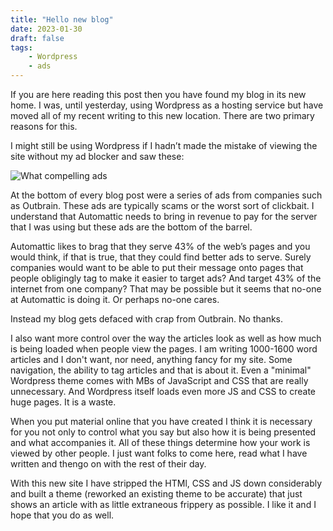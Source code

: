 ```yaml
---
title: "Hello new blog"
date: 2023-01-30
draft: false
tags:
    - Wordpress
    - ads
---
```


If you are here reading this post then you have found my blog in its new home. I was, until yesterday, using Wordpress as a hosting service but have moved all of my recent writing to this new location. There are two primary reasons for this. 

I might still be using Wordpress if I hadn’t made the mistake of viewing the site without my ad blocker and saw these:

![What compelling ads](/images/ads.jpeg)

At the bottom of every blog post were a series of ads from companies such as Outbrain. These ads are typically scams or the worst sort of clickbait. I understand that Automattic needs to bring in revenue to pay for the server that I was using but these ads are the bottom of the barrel.

Automattic likes to brag that they serve 43% of the web’s pages and you would think, if that is true, that they could find better ads to serve. Surely companies would want to be able to put their message onto pages that people obligingly tag to make it easier to target ads? And target 43% of the internet from one company? That may be possible but it seems that no-one at Automattic is doing it. Or perhaps no-one cares.

Instead my blog gets defaced with crap from Outbrain. No thanks.

I also want more control over the way the articles look as well as how much is being loaded when people view the pages. I am writing 1000-1600 word articles and I don't want, nor need, anything fancy for my site. Some navigation, the ability to tag articles and that is about it.  Even a "minimal" Wordpress theme comes with MBs of JavaScript and CSS that are really unnecessary. And Wordpress itself loads even more JS and CSS to create huge pages. It is a waste.

When you put material online that you have created I think it is necessary for you not only to control what you say but also how it is being presented and what accompanies it. All of these things determine how your work is viewed by other people. I just want folks to come here, read what I have written and thengo on with the rest of their day. 

With this new site I have stripped the HTMl, CSS and JS down considerably and built a theme (reworked an existing theme to be accurate) that just shows an article with as little extraneous frippery as possible. I like it and I hope that you do as well. 
